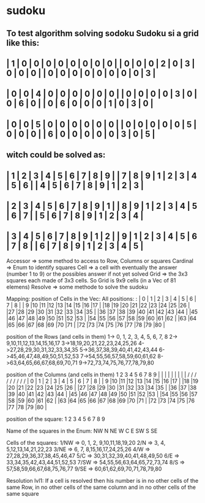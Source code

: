 # sudoku
To test algorithm solving sodoku
Sudoku si a grid like this:
------------------------------------ 
| 1 | 0 | 0 | 0 | 0 | 0 | 0 | 0 | 0 |
| 0 | 0 | 0 | 2 | 0 | 3 | 0 | 0 | 0 |
| 0 | 0 | 0 | 0 | 0 | 0 | 0 | 0 | 3 |
------------------------------------ 
| 0 | 0 | 4 | 0 | 0 | 0 | 0 | 0 | 0 |
| 0 | 0 | 0 | 0 | 3 | 0 | 0 | 6 | 0 |
| 0 | 6 | 0 | 0 | 0 | 1 | 0 | 3 | 0 |
------------------------------------
| 0 | 0 | 5 | 0 | 0 | 0 | 0 | 0 | 0 |
| 0 | 0 | 0 | 0 | 0 | 5 | 0 | 0 | 0 |
| 6 | 0 | 0 | 0 | 0 | 0 | 3 | 0 | 5 |
------------------------------------
witch could be solved as:
------------------------------------ 
| 1 | 2 | 3 | 4 | 5 | 6 | 7 | 8 | 9 |
| 7 | 8 | 9 | 1 | 2 | 3 | 4 | 5 | 6 |
| 4 | 5 | 6 | 7 | 8 | 9 | 1 | 2 | 3 |
------------------------------------ 
| 2 | 3 | 4 | 5 | 6 | 7 | 8 | 9 | 1 |
| 8 | 9 | 1 | 2 | 3 | 4 | 5 | 6 | 7 |
| 5 | 6 | 7 | 8 | 9 | 1 | 2 | 3 | 4 |
------------------------------------
| 3 | 4 | 5 | 6 | 7 | 8 | 9 | 1 | 2 |
| 9 | 1 | 2 | 3 | 4 | 5 | 6 | 7 | 8 |
| 6 | 7 | 8 | 9 | 1 | 2 | 3 | 4 | 5 |
------------------------------------



Accessor => some method to access to Row, Columns or squares
Cardinal => Enum to identify squares
Cell => a cell with eventually the answer (number 1 to 9) or the possibles answer if not yet solved
Grid => the 3x3 squares each made of 3x3 cells. So Grid is 9x9 cells (in a Vec of 81 elemens)
Resolve => some methode to solve the sudoku

Mapping:
position of Cells in the Vec:
All positions: : 
| 0 | 1 | 2 | 3 | 4 | 5 | 6 | 7 | 8 |
| 9 |10 |11 |12 |13 |14 |15 |16 |17 |
|18 |19 |20 |21 |22 |23 |24 |25 |26 |
|27 |28 |29 |30 |31 |32 |33 |34 |35 |
|36 |37 |38 |39 |40 |41 |42 |43 |44 |
|45 |46 |47 |48 |49 |50 |51 |52 |53 |
|54 |55 |56 |57 |58 |59 |60 |61 |62 |
|63 |64 |65 |66 |67 |68 |69 |70 |71 |
|72 |73 |74 |75 |76 |77 |78 |79 |80 |

position of the Rows (and cells in them)
1-> 0, 1, 2, 3, 4, 5, 6, 7, 8
2-> 9,10,11,12,13,14,15,16,17
3->18,19,20,21,22,23,24,25,26
4->27,28,29,30,31,32,33,34,35
5->36,37,38,39,40,41,42,43,44
6->45,46,47,48,49,50,51,52,53
7->54,55,56,57,58,59,60,61,62
8->63,64,65,66,67,68,69,70,71
9->72,73,74,75,76,77,78,79,80

position of the Columns (and cells in them)
  1   2   3   4   5   6   7   8   9
  |   |   |   |   |   |   |   |   |
  \/  \/  \/  \/  \/  \/  \/  \/  \/
| 0 | 1 | 2 | 3 | 4 | 5 | 6 | 7 | 8 |
| 9 |10 |11 |12 |13 |14 |15 |16 |17 |
|18 |19 |20 |21 |22 |23 |24 |25 |26 |
|27 |28 |29 |30 |31 |32 |33 |34 |35 |
|36 |37 |38 |39 |40 |41 |42 |43 |44 |
|45 |46 |47 |48 |49 |50 |51 |52 |53 |
|54 |55 |56 |57 |58 |59 |60 |61 |62 |
|63 |64 |65 |66 |67 |68 |69 |70 |71 |
|72 |73 |74 |75 |76 |77 |78 |79 |80 |

position of the square:
1 2 3 
4 5 6
7 8 9

Name of the squares in the Enum:
 NW    N   NE
  W    C   E
  SW   S   SE

Cells of the squares:
1/NW =>  0, 1, 2, 9,10,11,18,19,20
2/N  =>  3, 4, 5,12,13,14,21,22,23
3/NE =>  6, 7, 8,15,16,17,24,25,26
4/W  => 27,28,29,36,37,38,45,46,47
5/C  => 30,31,32,39,40,41,48,49,50
6/E  => 33,34,35,42,43,44,51,52,53
7/SW => 54,55,56,63,64,65,72,73,74
8/S  => 57,58,59,66,67,68,75,76,77
9/SE => 60,61,62,69,70,71,78,79,80




Resolution lvl1:
  If a cell is resolved then his number is in no other cells of the same Row, in no other cells of the same column and in no other cells of the same square
